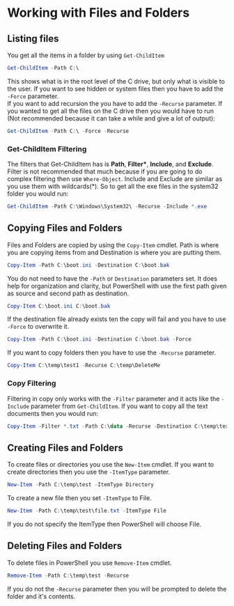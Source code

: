 # Working with Files and Folders

## Listing files

You get all the items in a folder by using ```Get-ChildItem```

```PowerShell
Get-ChildItem -Path C:\
```

This shows what is in the root level of the C drive, but only what is visible to the user. If you want to see hidden or system files then you have to add the ```-Force``` parameter.  
If you want to add recursion the you have to add the ```-Recurse```  parameter. If you wanted to get all the files on the C drive then you would have to run (Not recommended because it can take a while and give a lot of output):

```PowerShell
Get-ChildItem -Path C:\ -Force -Recurse
```

### Get-ChildItem Filtering

The filters that Get-ChildItem has is **Path**, **Filter\***, **Include**, and **Exclude**. Filter is not recommended that much because if you are going to do complex filtering then use ```Where-Object```. Include and Exclude are similar as you use them with wildcards(*). So to get all the exe files in the system32 folder you would run:

```PowerShell
Get-ChildItem -Path C:\Windows\System32\ -Recurse -Include *.exe
```

## Copying Files and Folders

Files and Folders are copied by using the ```Copy-Item``` cmdlet. Path is where you are copying items from and Destination is where you are putting them.

```PowerShell
Copy-Item -Path C:\boot.ini -Destination C:\boot.bak
```

You do not need to have the ```-Path``` or ```Destination``` parameters set. It does help for organization and clarity, but PowerShell with use the first path given as source and second path as destination.

```PowerShell
Copy-Item C:\boot.ini C:\boot.bak
```

If the destination file already exists ten the copy will fail and you have to use ```-Force``` to overwrite it.

```PowerShell
Copy-Item -Path C:\boot.ini -Destination C:\boot.bak -Force
```

If you want to copy folders then you have to use the ```-Recurse``` parameter.

```PowerShell
Copy-Item C:\temp\test1 -Recurse C:\temp\DeleteMe
```

### Copy Filtering

Filtering in copy only works with the ```-Filter``` parameter and it acts like the ```-Include``` parameter from ```Get-ChildItem```. If you want to copy all the text documents then you would run:

```PowerShell
Copy-Item -Filter *.txt -Path C:\data -Recurse -Destination C:\temp\text
```

## Creating Files and Folders

To create files or directories you use the ```New-Item``` cmdlet.
If you want to create directories then you use the ```-ItemType``` parameter.

```PowerShell
New-Item -Path C:\temp\test -ItemType Directory
```

To create a new file then you set ```-ItemType``` to File.

```PowerShell
New-Item -Path C:\temp\test\file.txt -ItemType File
```

If you do not specify the ItemType then PowerShell will choose File.

## Deleting Files and Folders

To delete files in PowerShell you use ```Remove-Item``` cmdlet.  

```PowerShell
Remove-Item -Path C:\temp\test -Recurse
```

If you do not the ```-Recurse``` parameter then you will be prompted to delete the folder and it's contents.
